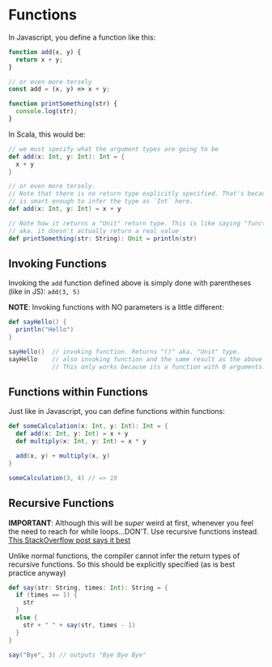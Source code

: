 # Functions

In Javascript, you define a function like this:

```javascript
function add(x, y) {
  return x + y;
}

// or even more tersely
const add = (x, y) => x + y;

function printSomething(str) {
  console.log(str);
}
```

In Scala, this would be:

```scala
// we must specify what the argument types are going to be
def add(x: Int, y: Int): Int = {
  x + y
}

// or even more tersely.
// Note that there is no return type explicitly specified. That's because Scala
// is smart enough to infer the type as `Int` here.
def add(x: Int, y: Int) = x + y

// Note how it returns a "Unit" return type. This is like saying "function printSomething(): void" in TypeScript. 
// aka. it doesn't actually return a real value
def printSomething(str: String): Unit = println(str)
```

## Invoking Functions

Invoking the `add` function defined above is simply done with parentheses (like in JS): `add(3, 5)` 

**NOTE**: Invoking functions with NO parameters is a little different:

```scala
def sayHello() {
  println("Hello")
}

sayHello()  // invoking function. Returns "()" aka. "Unit" type.
sayHello    // also invoking function and the same result as the above statement!
            // This only works because its a function with 0 arguments.
```

## Functions within Functions

Just like in Javascript, you can define functions within functions:

```scala
def someCalculation(x: Int, y: Int): Int = {
  def add(x: Int, y: Int) = x + y
  def multiply(x: Int, y: Int) = x * y

  add(x, y) + multiply(x, y)
}

someCalculation(3, 4) // => 19
```

## Recursive Functions

**IMPORTANT**: Although this will be _super_ weird at first, whenever you feel the need to reach for while loops...DON'T. Use recursive functions instead. [This StackOverflow post says it best](https://stackoverflow.com/questions/18674743/is-there-any-advantage-to-avoiding-while-loops-in-scala)

Unlike normal functions, the compiler cannot infer the return types of recursive functions. So this should be explicitly specified (as is best practice anyway) 

```scala
def say(str: String, times: Int): String = {
  if (times == 1) {
    str
  }
  else {
    str + " " + say(str, times - 1)
  }
}

say("Bye", 3) // outputs "Bye Bye Bye"
```
